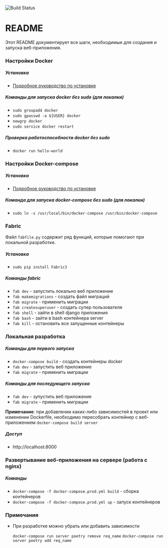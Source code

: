 ![Build Status](https://github.com/kiri11-mi1/sibdev-practice-step2/actions/workflows/test_on_push.yaml/badge.svg)

README
=====================

Этот README документирует все шаги, необходимые для создания и запуска веб-приложения.


### Настройки Docker

##### Установка

* [Подробное руководство по установке](https://docs.docker.com/engine/install/ubuntu/)

##### Команды для запуска docker без sudo (для локалки)

* `sudo groupadd docker`
* `sudo gpasswd -a ${USER} docker`
* `newgrp docker`
* `sudo service docker restart`

##### Проверка работоспособности docker без sudo

* `docker run hello-world`

### Настройки Docker-compose

##### Установка

* [Подробное руководство по установке](https://docs.docker.com/compose/install/)

##### Команда для запуска docker-compose без sudo (для локалки)

* `sudo ln -s /usr/local/bin/docker-compose /usr/bin/docker-compose`

### Fabric

Файл `fabfile.py` содержит ряд функций, которые помогают при локальной разработке.

##### Установка

* `sudo pip install Fabric3`

##### Команды fabric

* `fab dev` - запустить локально веб приложение
* `fab makemigrations` - создать файл миграций
* `fab migrate` - применить миграции
* `fab createsuperuser` - создать супер пользователя
* `fab shell` - зайти в shell django приложения
* `fab bash` - зайти в bash контейнера server
* `fab kill` - остановить все запущенные контейнеры

### Локальная разработка

##### Команды для первого запуска

* `docker-compose build` - создать контейнеры docker
* `fab dev` - запустить веб приложение
* `fab migrate` - применить миграции

##### Команды для последующего запуска

* `fab dev` - зупустить веб приложение
* `fab migrate` - применить миграции

**Примечание**: при добавлении каких-либо зависимостей в проект или изменении Dockerfile, необходимо пересобрать контейнер с веб-приложением `docker-compose build server`

##### Доступ

* http://localhost:8000

### Развертывание веб-приложения на сервере (работа с nginx)

##### Команды

* `docker-compose -f docker-compose.prod.yml build` - сборка контейнеров 
* `docker-compose -f docker-compose.prod.yml up` - запуск контейнеров 

### Примечания

* При разработке можно убрать или добавить зависимости
    
    `docker-compose run server poetry remove req_name`
    `docker-compose run server poetry add req_name`